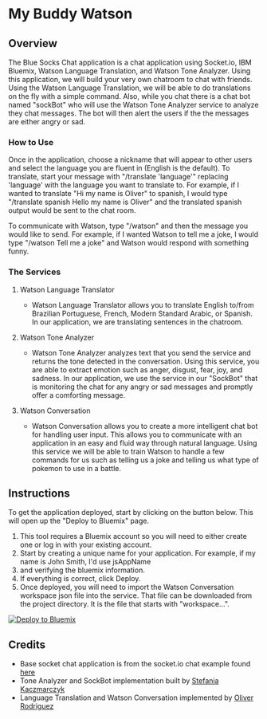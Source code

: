 # My Buddy Watson

## Overview

The Blue Socks Chat application is a chat application using Socket.io, IBM Bluemix, Watson Language Translation, and Watson Tone Analyzer. Using this application, we will build your very own chatroom to chat with friends. Using the Watson Language Translation, we will be able to do translations on the fly with a simple command. Also, while you chat there is a chat bot named "sockBot" who will use the Watson Tone Analyzer service to analyze they chat messages. The bot will then alert the users if the the messages are either angry or sad.



### How to Use

Once in the application, choose a nickname that will appear to other users and select the language you are fluent in (English is the default).
To translate, start your message with "/translate 'language'" replacing 'language' with the language you want to translate to. For example, if I wanted to translate "Hi my name is Oliver" to spanish, I would type "/translate spanish Hello my name is Oliver" and the translated spanish output would be sent to the chat room.

To communicate with Watson, type "/watson" and then the message you would like to send. For example, if I wanted Watson to tell me a joke, I would type  "/watson Tell me a joke" and Watson would respond with something funny.

### The Services

1. Watson Language Translator
	* Watson Language Translator allows you to translate English to/from Brazilian Portuguese, French, Modern Standard Arabic, or Spanish. In our application, we are translating sentences in the chatroom.

2. Watson Tone Analyzer
	* Watson Tone Analyzer analyzes text that you send the service and returns the tone detected in the conversation. Using this service, you are able to extract emotion such as anger, disgust, fear, joy, and sadness. In our application, we use the service in our "SockBot" that is monitoring the chat for any angry or sad messages and promptly offer a comforting message.

3. Watson Conversation
	* Watson Conversation allows you to create a more intelligent chat bot for handling user input. This allows you to communicate with an application in an easy and fluid way through natural language. Using this service we will be able to train Watson to handle a few commands for us such as telling us a joke and telling us what type of pokemon to use in a battle.

## Instructions

To get the application deployed, start by clicking on the button below. This will open up the "Deploy to Bluemix" page.

1. This tool requires a Bluemix account so you will need to either create one or log in with your existing account.
2. Start by creating a unique name for your application. For example, if my name is John Smith, I'd use jsAppName
3. and verifying the bluemix information.
4. If everything is correct, click Deploy.
5. Once deployed, you will need to import the Watson Conversation workspace json file into the service. That file can be downloaded from the project directory. It is the file that starts with "workspace...".

[![Deploy to Bluemix](https://bluemix.net/deploy/button.png)](https://bluemix.net/deploy?repository=https://github.com/odrodrig/Devoxx4Kids.git)

## Credits
* Base socket chat application is from the socket.io chat example found [here](https://github.com/socketio/socket.io)
* Tone Analyzer and SockBot implementation built by [Stefania Kaczmarczyk](https://github.com/slkaczma)
* Language Translation and Watson Conversation implemented by [Oliver Rodriguez](https://github.com/odrodrig)
